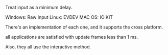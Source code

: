 Treat input as a minimum delay.

Windows: Raw Input
Linux: EVDEV
MAC OS: IO KIT

There's an implementation of each one, and it supports the cross platform.

all applications are satisfied with update frames less than 1 ms.

Also, they all use the interactive method.


